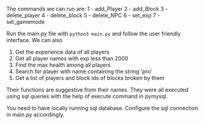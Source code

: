 The commands we can run are:
        1 - add_Player
        2 - add_Block
        3 - delete_player
        4 - delete_block
        5 - delete_NPC
        6 - set_exp
        7 - set_gamemode

Run the main.py file with `python3 main.py` and follow the user friendly interface. We can also
1) Get the experience data of all players
2) Get all player names with exp less than 2000
3) Find the max health among all players
4) Search for player with name containing the string 'pro'
5) Get a list of players and block ids of blocks broken by them

Their functions are suggestive from their names. They were all executed using sql queries with the help of execute command in pymysql.

You need to have locally running sql database.  Configure the sql connection in main.py accordingly.